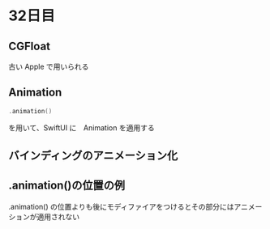# 32日目

## CGFloat

古い Apple で用いられる

## Animation

```swift
.animation()
```

を用いて、SwiftUI に　Animation を適用する

## バインディングのアニメーション化

## .animation()の位置の例

.animation() の位置よりも後にモディファイアをつけるとその部分にはアニメーションが適用されない
